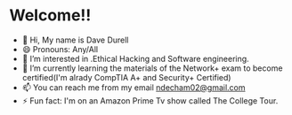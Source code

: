 # Welcome!!
- 👋 Hi, My name is Dave Durell
- 😄 Pronouns: Any/All
- 👀 I’m interested in .Ethical Hacking and Software engineering. 
- 🌱 I’m currently learning the materials of the Network+ exam to become certified(I'm alrady CompTIA A+ and Security+ Certified)
- 📫 You can reach me from my email ndecham02@gmail.com
- ⚡ Fun fact: I'm on an Amazon Prime Tv show called The College Tour.

<!---
Durell-gotpwned/Durell-gotpwned is a ✨ special ✨ repository because its `README.md` (this file) appears on your GitHub profile.
You can click the Preview link to take a look at your changes.
--->
